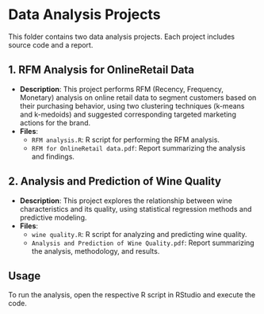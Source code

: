 # Data Analysis Projects

This folder contains two data analysis projects. Each project includes source code and a report.

## **1. RFM Analysis for OnlineRetail Data**
- **Description**: This project performs RFM (Recency, Frequency, Monetary) analysis on online retail data to segment customers based on their purchasing behavior, using two clustering techniques (k-means and k-medoids) and suggested corresponding targeted marketing actions for the brand.
- **Files**:
  - `RFM analysis.R`: R script for performing the RFM analysis.
  - `RFM for OnlineRetail data.pdf`: Report summarizing the analysis and findings.

## **2. Analysis and Prediction of Wine Quality**
- **Description**: This project explores the relationship between wine characteristics and its quality, using statistical regression methods and predictive modeling.
- **Files**:
  - `wine quality.R`: R script for analyzing and predicting wine quality.
  - `Analysis and Prediction of Wine Quality.pdf`: Report summarizing the analysis, methodology, and results.

## **Usage**
To run the analysis, open the respective R script in RStudio and execute the code.

